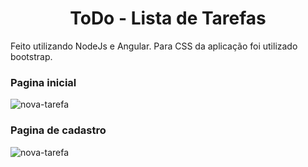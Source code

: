 <h1 align="center">ToDo - Lista de Tarefas</h1> 
 
 Feito utilizando NodeJs e Angular.
 Para CSS da aplicação foi utilizado bootstrap. 
 
 ### Pagina inicial 
 
 ![nova-tarefa](https://user-images.githubusercontent.com/50220412/178577321-45ad4ea3-c892-4fbe-aad3-d67fd228974d.png)
 
 ### Pagina de cadastro 
 
 ![nova-tarefa](https://user-images.githubusercontent.com/50220412/178577438-08918f53-2286-4736-bcc2-ce7d756f9438.png)

